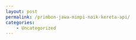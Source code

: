 ```yaml
---
layout: post
permalink: /primbon-jawa-mimpi-naik-kereta-api/
categories:
    - Uncategorized
---
```


